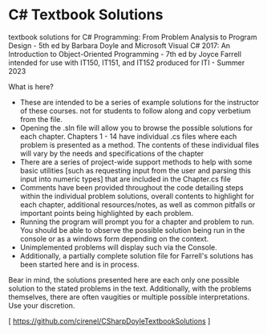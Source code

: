 # C# Textbook Solutions
textbook solutions for C# Programming: From Problem Analysis to Program Design - 5th ed by Barbara Doyle and Microsoft Visual C# 2017: An Introduction to Object-Oriented Programming - 7th ed by Joyce Farrell 
intended for use with IT150, IT151, and IT152
produced for ITI - Summer 2023

What is here?
- These are intended to be a series of example solutions for the instructor of these courses. not for students to follow along and copy verbetium from the file.
- Opening the .sln file will allow you to browse the possible solutions for each chapter. Chapters 1 - 14 have individual .cs files where each problem is presented as a method. The contents of these individual files will vary by the needs and specifications of the chapter 
- There are a series of project-wide support methods to help with some basic utilities [such as requesting input from the user and parsing this input into numeric types] that are included in the Chapter.cs file
- Comments have been provided throughout the code detailing steps within the individual problem solutions, overall contents to highlight for each chapter, additional resources/notes, as well as common pitfalls or important points being highlighted by each problem.
- Running the program will prompt you for a chapter and problem to run. You should be able to observe the possible solution being run in the console or as a windows form depending on the context.
- Unimplemented problems will display such via the Console.
- Additionally, a partially complete solution file for Farrell's solutions has been started here and is in process. 

Bear in mind, the solutions presented here are each only one possible solution to the stated problems in the text. Additionally, with the problems themselves, there are often vaugities or multiple possible interpretations. Use your discretion. 

[ https://github.com/cirenel/CSharpDoyleTextbookSolutions ]
